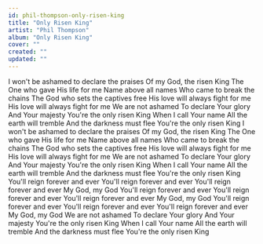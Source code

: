 ```yaml
---
id: phil-thompson-only-risen-king
title: "Only Risen King"
artist: "Phil Thompson"
album: "Only Risen King"
cover: ""
created: ""
updated: ""
---
```


I won't be ashamed to declare the praises
Of my God, the risen King
The One who gave His life for me
Name above all names
Who came to break the chains
The God who sets the captives free
His love will always fight for me
His love will always fight for me
We are not ashamed
To declare Your glory
And Your majesty
You're the only risen King
When I call Your name
All the earth will tremble
And the darkness must flee
You're the only risen King
I won't be ashamed to declare the praises
Of my God, the risen King
The One who gave His life for me
Name above all names
Who came to break the chains
The God who sets the captives free
His love will always fight for me
His love will always fight for me
We are not ashamed
To declare Your glory
And Your majesty
You're the only risen King
When I call Your name
All the earth will tremble
And the darkness must flee
You're the only risen King
You'll reign forever and ever
You'll reign forever and ever
You'll reign forever and ever
My God, my God
You'll reign forever and ever
You'll reign forever and ever
You'll reign forever and ever
My God, my God
You'll reign forever and ever
You'll reign forever and ever
You'll reign forever and ever
My God, my God
We are not ashamed
To declare Your glory
And Your majesty
You're the only risen King
When I call Your name
All the earth will tremble
And the darkness must flee
You're the only risen King